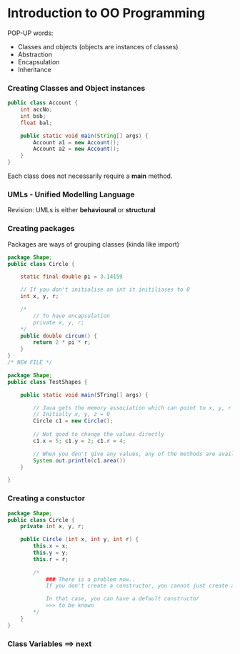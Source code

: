 # Introduction to OO Programming 

POP-UP words: 
* Classes and objects (objects are instances of classes) 
* Abstraction 
* Encapsulation
* Inheritance

### Creating Classes and Object instances 

``` java
public class Account { 
    int accNo; 
    int bsb;
    float bal; 

    public static void main(String[] args) { 
        Account a1 = new Account(); 
        Account a2 = new Account(); 
    }
}
```
Each class does not necessarily require a **main** method. 

### UMLs - Unified Modelling Language 

Revision: UMLs is either **behavioural** or **structural** 

### Creating packages 

Packages are ways of grouping classes (kinda like import) 

```java 
package Shape; 
public class Circle { 

    static final double pi = 3.14159

    // If you don't initialise an int it initiliases to 0  
    int x, y, r; 

    /* 
        // To have encapsulation
        private x, y, r; 
    */
    public double circum() { 
        return 2 * pi * r; 
    }
}
/* NEW FILE */ 

package Shape; 
public class TestShapes { 

    public static void main(STring[] args) { 

        // Java gets the memory association which can point to x, y, r
        // Initially x, y, z = 0 
        Circle c1 = new Circle();
        
        // Not good to change the values directly 
        c1.x = 5; c1.y = 2; c1.r = 4;

        // When you don't give any values, any of the methods are available  
        System.out.println(c1.area())
    }

}
```

### Creating a constuctor 

```java
package Shape; 
public class Circle { 
    private int x, y, r; 

    public Circle (int x, int y, int r) { 
        this.x = x; 
        this.y = y; 
        this.r = r; 
        
        /* 
            ### There is a problem now.. 
            If you don't create a constructor, you cannot just create an instance with `new Circle();` 

            In that case, you can have a default constructor 
            >>> to be known 
        */
    }
}

```

### Class Variables ==> next 